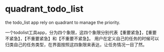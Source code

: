 # quadrant_todo_list
the todo_list app rely on quadrant to manage the priority.

一个todolist工具app，分为四个象限，这四个象限分别代表【重要紧急】，【重要不紧急】，【不重要紧急】和【不重要不紧急】。
用户在定义自己的任务的时候可以归类自己的任务类型，在界面按照这四象限来表达，让任务情况一目了然。
